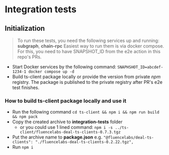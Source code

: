 # Integration tests

## Initialization

> To run these tests, you need the following services up and running: **subgraph**, **chain-rpc**
> Easiest way to run them is via docker compose. For this, you need to have SNAPSHOT_ID from the e2e action in this repo's PRs.

- Start Docker services by the following command: `SNAPHSHOT_ID=abcdef-1234-1 docker compose up -d`
- Build ts-client package locally or provide the version from private *npm* registry. The package is published to the private registry after PR's e2e test finishes.


### How to build ts-client package locally and use it

- Run the following command `cd ts-client && npm i && npm run build && npm pack`
- Copy the created archive to **integration-tests** folder
  - or you could use 1 lined command: `npm i -s ../ts-client/fluencelabs-deal-ts-clients-0.7.3.tgz`
- Put the archive name to **package.json** e.g. `"@fluencelabs/deal-ts-clients": "./fluencelabs-deal-ts-clients-0.2.22.tgz",`
- Run `npm i`
